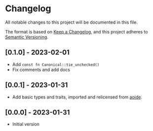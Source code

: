 <!-- SPDX-FileCopyrightText: The nonicle authors -->
<!-- SPDX-License-Identifier: MPL-2.0 -->

# Changelog

All notable changes to this project will be documented in this file.

The format is based on [Keep a Changelog](https://keepachangelog.com/en/1.1.0/),
and this project adheres to [Semantic Versioning](https://semver.org/spec/v2.0.0.html).

## [0.1.0] - 2023-02-01

- Add `const fn Canonical::tie_unchecked()`
- Fix comments and add docs

## [0.0.1] - 2023-01-31

- Add basic types and traits, imported and relicensed from [aoide](https://gitlab.com/uklotzde/aoide-rs).

## [0.0.0] - 2023-01-31

- Initial version
